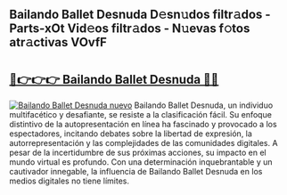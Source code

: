 ## Bailando Ballet Desnuda D𝚎sn𝚞dos filtr𝚊dos - Parts-xOt Vid𝚎os filtr𝚊dos - N𝚞evas f𝚘tos atr𝚊ctivas VOvfF

# <h2><a href="http://mb8mc7.tromn.icu/?c=Bailando+Ballet+Desnuda">🔗👉👉👉 Bailando Ballet Desnuda 🔗🔗</a></h2>

[![Bailando Ballet Desnuda nuevo](https://i.imgur.com/pEAQMta.gif)](http://mb8mc7.tromn.icu/?c=Bailando+Ballet+Desnuda)
Bailando Ballet Desnuda, un individuo multifacético y desafiante, se resiste a la clasificación fácil. Su enfoque distintivo de la autopresentación en línea ha fascinado y provocado a los espectadores, incitando debates sobre la libertad de expresión, la autorrepresentación y las complejidades de las comunidades digitales. A pesar de la incertidumbre de sus próximas acciones, su impacto en el mundo virtual es profundo. Con una determinación inquebrantable y un cautivador innegable, la influencia de Bailando Ballet Desnuda en los medios digitales no tiene límites.
